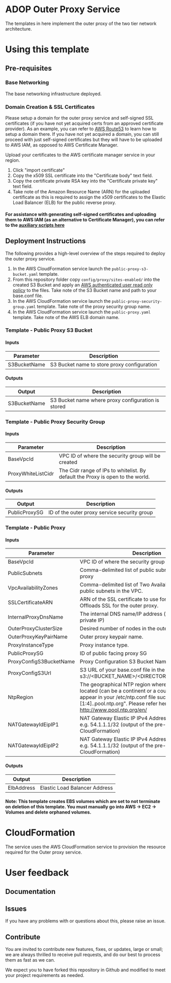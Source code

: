 # ADOP Outer Proxy Service

The templates in here implement the outer proxy of the two tier network architecture.

# Using this template 

## Pre-requisites

### Base Networking

The base networking infrastructure deployed. 

### Domain Creation & SSL Certificates

Please setup a domain for the outer proxy service and self-signed SSL certificates (if you have not yet acquired certs from an approved certificate provider). As an example, you can refer to [AWS Route53](http://docs.aws.amazon.com/Route53/latest/DeveloperGuide/registrar.html) to learn how to setup a domain there. If you have not yet acquired a domain, you can still proceed with just self-signed certificates but they will have to be uploaded to AWS IAM, as opposed to AWS Certificate Manager.

Upload your certificates to the AWS certificate manager service in your region.
1. Click "import certificate"
2. Copy the x509 SSL certificate into the "Certificate body" text field.
3. Copy the certificate private RSA key into the "Certificate private key" text field.
4. Take note of the Amazon Resource Name (ARN) for the uploaded certificate as this is required to assign the x509 certificates to the Elastic Load Balancer (ELB) for the public reverse proxy.

#### For assistance with generating self-signed certificates and uploading them to AWS IAM (as an alternative to Certificate Manager), you can refer to the [auxiliary scripts here](https://github.com/Accenture/adop-docker-compose/tree/master/provision/aws/ssl)

## Deployment Instructions

The following provides a high-level overview of the steps required to deploy the outer proxy service.

1. In the AWS CloudFormation service launch the `public-proxy-s3-bucket.yaml` template.
2. From this repository folder copy `config/proxy/sites-enabled/` into the created S3 Bucket and apply an [AWS authenticated user read only policy](http://docs.aws.amazon.com/AmazonS3/latest/dev/using-iam-policies.html) to the files. Take note of the S3 Bucket name and path to your base.conf file.
3. In the AWS CloudFormation service launch the `public-proxy-security-group.yaml` template. Take note of the proxy security group name.
4. In the AWS CloudFormation service launch the `public-proxy.yaml` template. Take note of the AWS ELB domain name.

### Template - Public Proxy S3 Bucket 

#### Inputs

| Parameter | Description |
|-----------|-------------|
| S3BucketName | S3 Bucket name to store proxy configuration |

#### Outputs

| Output | Description |
|--------|-------------|
| S3BucketName | S3 Bucket name where proxy configuration is stored|

### Template - Public Proxy Security Group

#### Inputs 

| Parameter | Description |
|-----------|-------------|
| BaseVpcId | VPC ID of where the security group will be created |
| ProxyWhiteListCidr| The Cidr range of IPs to whitelist. By default the Proxy is open to the world.|

#### Outputs

| Output | Description |
|--------|-------------|
| PublicProxySG | ID of the outer proxy service security group |


### Template - Public Proxy

#### Inputs 

| Parameter | Description |
|-----------|-------------|
| BaseVpcId | VPC ID of where the security group will be created |
| PublicSubnets| Comma-delimited list of public subnets to deploy the proxy |
| VpcAvailabilityZones | Comma-delimited list of Two Availability zones of the public subnets in the VPC. |
| SSLCertificateARN | ARN of the SSL certificate to use for the ELB. Note: ELB Offloads SSL for the outer proxy. |
| InternalProxyDnsName | The internal DNS name/IP address (your ADOP/C private IP) |
| OuterProxyClusterSize | Desired number of nodes in the outer proxy ASG. |
| OuterProxyKeyPairName | Outer proxy keypair name. |
| ProxyInstanceType| Proxy instance type. |
| PublicProxySG | ID of public facing proxy SG |
| ProxyConfigS3BucketName | Proxy Configuration S3 Bucket Name. |
| ProxyConfigS3Url | S3 URL of your base.conf file in the format s3://<BUCKET_NAME>/<DIRECTORY_PATH>/base.conf |
| NtpRegion | The geographical NTP region where your NTP server is located (can be a continent or a country). This will appear in your /etc/ntp.conf file such as "server [1:4].<NtpRegion>.pool.ntp.org". Please refer here http://www.pool.ntp.org/en/ |
| NATGatewayIdEipIP1 | NAT Gateway Elastic IP IPv4 Address and /32 Cidr 1 e.g. 54.1.1.1/32 (output of the pre-requisite EIP CloudFormation) |
| NATGatewayIdEipIP2 | NAT Gateway Elastic IP IPv4 Address and /32 Cidr 2 e.g. 54.1.1.1/32 (output of the pre-requisite EIP CloudFormation) |

#### Outputs

| Output | Description |
|--------|-------------|
| ElbAddress | Elastic Load Balancer Address |

#### Note: This template creates EBS volumes which are set to not terminate on deletion of this template. You must manually go into AWS -> EC2 -> Volumes and delete orphaned volumes.

# CloudFormation

The service uses the AWS CloudFormation service to provision the resource required for the Outer proxy service.

# User feedback

## Documentation

## Issues
If you have any problems with or questions about this, please raise an issue.

## Contribute
You are invited to contribute new features, fixes, or updates, large or small; we are always thrilled to receive pull requests, and do our best to process them as fast as we can.

We expect you to have forked this repository in Github and modified to meet your project requirements as needed.
